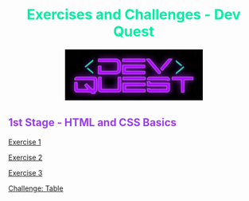 <center>

# <span style="color: #00EEA2">Exercises and Challenges - Dev Quest</span>

![ ](/dev-quest-logo.png)

</center>

## <span style="color: #9A3DF1"> 1st Stage - HTML and CSS Basics</span>

[Exercise 1](https://carolinaciolin.github.io/dev-quest/html-css-basic/ex1.html)

[Exercise 2](https://carolinaciolin.github.io/dev-quest/html-css-basic/ex2.html)

[Exercise 3](https://carolinaciolin.github.io/dev-quest/html-css-basic/ex3/index.html)

[Challenge: Table](https://carolinaciolin.github.io/dev-quest/html-css-basic/desafio-tabela/index.html)
